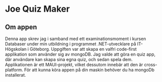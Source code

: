 
# Joe Quiz Maker

## Om appen
Denna app skrev jag i samband med ett examinationsmoment i kursen Databaser under min utbildning i programmet .NET-utvecklare på IT-Högskolan i Göteborg. Uppgiften var att skapa en valfri code-first applikation som använder sig av mongoDB. Jag valde att göra en quiz app, där användare kan skapa sina egna quiz, och sedan spela dem. Applikationen är ett MAUI-projekt, vilket dessutom innebär att den är cross-platform. För att kunna köra appen på din maskin behöver du ha mongoDb installerat.
